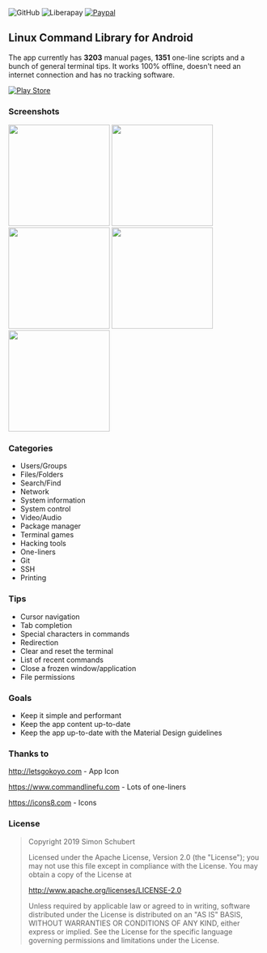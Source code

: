 ![GitHub](https://img.shields.io/github/license/SimonSchubert/LinuxCommandBibliotheca.svg)
![Liberapay](http://img.shields.io/liberapay/receives/arnald.svg?logo=liberapay)
[![Paypal](https://img.shields.io/badge/paypal-donate-blue.svg?logo=paypal&style=flat)](https://paypal.me/SimonSchubert)

## Linux Command Library for Android
The app currently has **3203** manual pages, **1351** one-line scripts and a bunch of general terminal tips. It works 100% offline, doesn't need an internet connection and has no tracking software.

[![Play Store](https://raw.githubusercontent.com/SimonSchubert/LinuxCommandBibliotheca/master/art/play_store_badge.png)](https://play.google.com/store/apps/details?id=com.inspiredandroid.linuxcommandbibliotheca)

### Screenshots

<p float="left">
<img src="https://raw.githubusercontent.com/SimonSchubert/LinuxCommandBibliotheca/master/art/screen-1.png" width="200">
<img src="https://raw.githubusercontent.com/SimonSchubert/LinuxCommandBibliotheca/master/art/screen-2.png" width="200">
<img src="https://raw.githubusercontent.com/SimonSchubert/LinuxCommandBibliotheca/master/art/screen-3.png" width="200">
<img src="https://raw.githubusercontent.com/SimonSchubert/LinuxCommandBibliotheca/master/art/screen-4.png" width="200">
<img src="https://raw.githubusercontent.com/SimonSchubert/LinuxCommandBibliotheca/master/art/screen-5.png" width="200">
</p>

### Categories

* Users/Groups
* Files/Folders
* Search/Find
* Network
* System information
* System control
* Video/Audio
* Package manager
* Terminal games
* Hacking tools
* One-liners
* Git
* SSH
* Printing

### Tips

* Cursor navigation
* Tab completion
* Special characters in commands
* Redirection
* Clear and reset the terminal
* List of recent commands
* Close a frozen window/application
* File permissions

### Goals

* Keep it simple and performant
* Keep the app content up-to-date
* Keep the app up-to-date with the Material Design guidelines

### Thanks to

http://letsgokoyo.com - App Icon

https://www.commandlinefu.com - Lots of one-liners

https://icons8.com - Icons

### License

>Copyright 2019 Simon Schubert
>
>Licensed under the Apache License, Version 2.0 (the "License");
>you may not use this file except in compliance with the License.
>You may obtain a copy of the License at
>
>    http://www.apache.org/licenses/LICENSE-2.0
>
>Unless required by applicable law or agreed to in writing, software
>distributed under the License is distributed on an "AS IS" BASIS,
>WITHOUT WARRANTIES OR CONDITIONS OF ANY KIND, either express or implied.
>See the License for the specific language governing permissions and
>limitations under the License.
